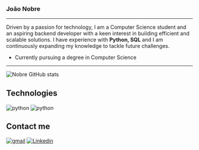 ### João Nobre
---
Driven by a passion for technology, I am a Computer Science student and an aspiring backend developer with a keen interest in building efficient and scalable solutions. I have experience with **Python, SQL** and  I am continuously expanding my knowledge to tackle future challenges.

- Currently pursuing a degree in Computer Science

---
![Nobre GitHub stats](https://github-readme-stats.vercel.app/api?username=JoaoPedroNobre&show_icons=true&theme=dark)
<!--![Top Langs](https://github-readme-stats.vercel.app/api/top-langs/?username=JoaoPedroNobre&layout=compact&theme=dark)-->


Technologies
---
<div>
    <img align="center" alt="python" src="https://img.shields.io/badge/Python-3776AB?style=for-the-badge&logo=python&logoColor=white" />
    <img align="center" alt="python" src="https://img.shields.io/badge/MySQL-00000F?style=for-the-badge&logo=mysql&logoColor=white" />


</div>

Contact me
---
[![gmail](    https://img.shields.io/badge/Gmail-D14836?style=for-the-badge&logo=gmail&logoColor=white)](mailto:joaopedrosnobre@gmail.com)
[![Linkedin](https://img.shields.io/badge/LinkedIn-0077B5?style=for-the-badge&logo=linkedin&logoColor=white)](www.linkedin.com/in/joao-nobre-dev)
